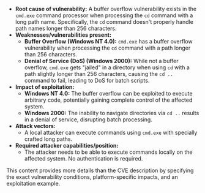 - **Root cause of vulnerability:** A buffer overflow vulnerability exists in the `cmd.exe` command processor when processing the `cd` command with a long path name. Specifically, the `cd` command doesn't properly handle path names longer than 256 characters.
- **Weaknesses/vulnerabilities present:**
    - **Buffer Overflow (Windows NT 4.0):** `cmd.exe` has a buffer overflow vulnerability when processing the `cd` command with a path longer than 256 characters.
    - **Denial of Service (DoS) (Windows 2000):** While not a buffer overflow, `cmd.exe` gets "jailed" in a directory when using `cd` with a path slightly longer than 256 characters, causing the `cd ..` command to fail, leading to DoS for batch scripts.
- **Impact of exploitation:**
    - **Windows NT 4.0:** The buffer overflow can be exploited to execute arbitrary code, potentially gaining complete control of the affected system.
    - **Windows 2000:** The inability to navigate directories via `cd ..` results in a denial of service, disrupting batch processing.
- **Attack vectors:**
    - A local attacker can execute commands using `cmd.exe` with specially crafted long paths.
- **Required attacker capabilities/position:**
    - The attacker needs to be able to execute commands locally on the affected system. No authentication is required.

This content provides more details than the CVE description by specifying the exact vulnerability conditions, platform-specific impacts, and an exploitation example.